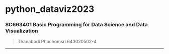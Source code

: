 # python_dataviz2023
### SC663401 Basic Programming for Data Science and Data Visualization 
> Thanabodi Phuchomsri 643020502-4
------------------------------------------
